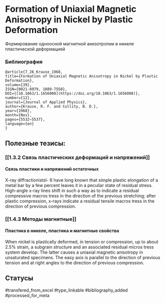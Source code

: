 # Formation of Uniaxial Magnetic Anisotropy in Nickel by Plastic Deformation

Формирование одноосной магнитной анизотропии в никеле пластической деформацией

### Библиография
```
@article{7_26_Krause_1968,
title={Formation of Uniaxial Magnetic Anisotropy in Nickel by Plastic Deformation},
volume={39},
ISSN={0021-8979, 1089-7550},
DOI={[10.1063/1.1656008](https://doi.org/10.1063/1.1656008)},
number={12},
journal={Journal of Applied Physics},
author={Krause, R. F. and Cullity, B. D.},
year={1968},
month={Nov},
pages={5532–5537},
language={en}
}
```

## Полезные тезисы:
### [[1.3.2 Связь пластических деформаций и напряжений]]
#### Связь пластики и напряжений остаточных
X-ray diffractionistsl- 6 have long known that simple plastic elongation of a metal bar by a few percent leaves it in a peculiar state of residual stress. High-angle x-ray lines shift in such a way as to indicate a residual compressive macros tress in the direction of the previous stretching;
after plastic compression, x-rays indicate a residual tensile macros tress in the direction of previous compression.

### [[1.4.3 Методы магнитные]]
#### Пластика в никеле, пластика и магнитные свойства
When nickel is plastically deformed, in tension or compression, up to about 2.5% strain, a subgrain structure and an associated residual micros tress system develop. The latter causes a uniaxial magnetic anisotropy in unsaturated specimens. The easy axis is parallel to the direction of previous tension and at right angles to the direction of previous compression.


## Статусы
#transfered_from_excel 
#type_linkable 
#bibliography_added
#processed_for_meta
